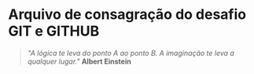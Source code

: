 # Arquivo de consagração do desafio GIT e GITHUB
 > *"A lógica te leva do ponto A ao ponto B. A imaginação te leva a qualquer lugar."* **Albert Einstein**

